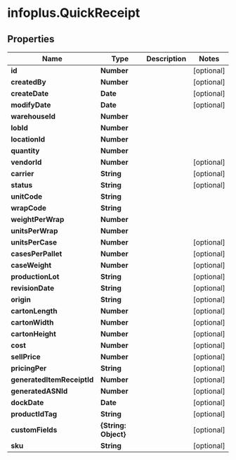 # infoplus.QuickReceipt

## Properties
Name | Type | Description | Notes
------------ | ------------- | ------------- | -------------
**id** | **Number** |  | [optional] 
**createdBy** | **Number** |  | [optional] 
**createDate** | **Date** |  | [optional] 
**modifyDate** | **Date** |  | [optional] 
**warehouseId** | **Number** |  | 
**lobId** | **Number** |  | 
**locationId** | **Number** |  | 
**quantity** | **Number** |  | 
**vendorId** | **Number** |  | [optional] 
**carrier** | **String** |  | [optional] 
**status** | **String** |  | [optional] 
**unitCode** | **String** |  | 
**wrapCode** | **String** |  | 
**weightPerWrap** | **Number** |  | 
**unitsPerWrap** | **Number** |  | 
**unitsPerCase** | **Number** |  | [optional] 
**casesPerPallet** | **Number** |  | [optional] 
**caseWeight** | **Number** |  | [optional] 
**productionLot** | **String** |  | [optional] 
**revisionDate** | **String** |  | [optional] 
**origin** | **String** |  | [optional] 
**cartonLength** | **Number** |  | [optional] 
**cartonWidth** | **Number** |  | [optional] 
**cartonHeight** | **Number** |  | [optional] 
**cost** | **Number** |  | [optional] 
**sellPrice** | **Number** |  | [optional] 
**pricingPer** | **String** |  | [optional] 
**generatedItemReceiptId** | **Number** |  | [optional] 
**generatedASNId** | **Number** |  | [optional] 
**dockDate** | **Date** |  | [optional] 
**productIdTag** | **String** |  | [optional] 
**customFields** | **{String: Object}** |  | [optional] 
**sku** | **String** |  | [optional] 


